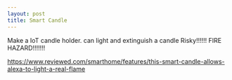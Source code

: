```yaml
---
layout: post
title: Smart Candle
---
```


Make a IoT candle holder. can light and extinguish a candle
Risky!!!!!! FIRE HAZARD!!!!!!!

<https://www.reviewed.com/smarthome/features/this-smart-candle-allows-alexa-to-light-a-real-flame>

